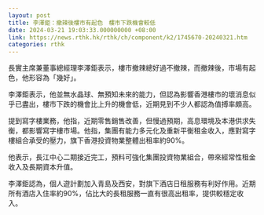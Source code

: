 ```yaml
---
layout: post
title: 李澤鉅：撤辣後樓市有起色　樓市下跌機會較低
date: 2024-03-21 19:03:33.000000000 +08:00
link: https://news.rthk.hk/rthk/ch/component/k2/1745670-20240321.htm
categories: rthk
---
```


長實主席兼董事總經理李澤鉅表示，樓市撤辣總好過不撤辣，而撤辣後，市場有起色，他形容為「幾好」。

李澤鉅表示，他並無水晶球、無預知未來的能力，但認為影響香港樓市的壞消息似乎已盡出，樓市下跌的機會比上升的機會低，近期見到不少人都認為值搏率頗高。

提到寫字樓業務，他指，近期零售銷售改善，但慢過預期，高息環境及本港供求失衡，都影響寫字樓市場。他指，集團有能力多元化及重新平衡租金收入，應對寫字樓組合承受的壓力，旗下香港投資物業整體出租率約90%。

他表示，長江中心二期接近完工，預料可強化集團投資物業組合，帶來經常性租金收入及長期資本升值。

李澤鉅認為，個人遊計劃加入青島及西安，對旗下酒店日租服務有利好作用。近期所有酒店入住率約90%，佔比大的長租服務一直有很高出租率，提供較穩定收入。
